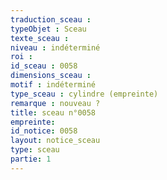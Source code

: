 ```yaml
---
traduction_sceau : 
typeObjet : Sceau
texte_sceau : 
niveau : indéterminé
roi : 
id_sceau : 0058
dimensions_sceau : 
motif : indéterminé
type_sceau : cylindre (empreinte)
remarque : nouveau ?
title: sceau n°0058
empreinte: 
id_notice: 0058
layout: notice_sceau
type: sceau
partie: 1
---
```

